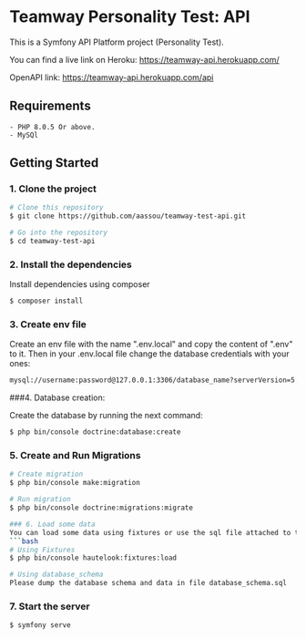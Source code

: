# Teamway Personality Test: API

This is a Symfony API Platform project (Personality Test).

You can find a live link on Heroku:
https://teamway-api.herokuapp.com/

OpenAPI link:
https://teamway-api.herokuapp.com/api

## Requirements
    - PHP 8.0.5 Or above.
    - MySQl
## Getting Started
### 1. Clone the project
```bash
# Clone this repository
$ git clone https://github.com/aassou/teamway-test-api.git

# Go into the repository
$ cd teamway-test-api

```

### 2. Install the dependencies
Install dependencies using composer

```bash
$ composer install
```

### 3. Create env file

Create an env file with the name ".env.local" and copy the content of ".env" to it.
Then in your .env.local file change the database credentials with your ones:
<br />
```bash
mysql://username:password@127.0.0.1:3306/database_name?serverVersion=5.7
```

###4. Database creation:

Create the database by running the next command:

```bash
$ php bin/console doctrine:database:create
```

### 5. Create and Run Migrations
```bash
# Create migration
$ php bin/console make:migration

# Run migration
$ php bin/console doctrine:migrations:migrate

### 6. Load some data 
You can load some data using fixtures or use the sql file attached to the project
```bash
# Using Fixtures
$ php bin/console hautelook:fixtures:load

# Using database_schema
Please dump the database schema and data in file database_schema.sql


```
### 7. Start the server

```bash
$ symfony serve
```






